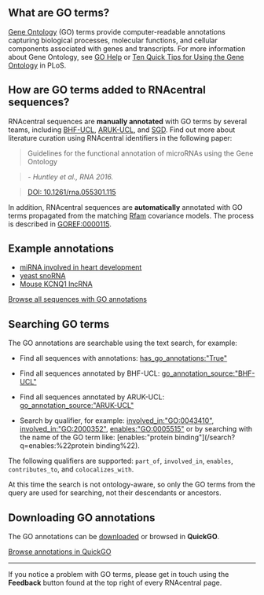 
## What are GO terms?

[Gene Ontology](http://www.geneontology.org/) (GO) terms provide computer-readable
annotations capturing biological processes, molecular functions,
and cellular components associated with genes and transcripts.
For more information about Gene Ontology, see [GO Help](http://www.geneontology.org/page/introduction-go-resource) or
[Ten Quick Tips for Using the Gene Ontology](http://journals.plos.org/ploscompbiol/article?id=10.1371/journal.pcbi.1003343) in PLoS.

## How are GO terms added to RNAcentral sequences?

RNAcentral sequences are **manually annotated** with GO terms by several teams, including
[BHF-UCL](https://www.ucl.ac.uk/cardiovascular/research/pre-clinical-and-fundamental-science/functional-gene-annotation/cardiovascular-gene),
[ARUK-UCL](https://www.ucl.ac.uk/cardiovascular/research/pre-clinical-and-fundamental-science/functional-gene-annotation/neurological-gene-2),
and [SGD](https://www.yeastgenome.org/). Find out more about literature curation using RNAcentral identifiers in the following paper:

> Guidelines for the functional annotation of microRNAs using the Gene Ontology

> *- Huntley et al., RNA 2016.*

> [DOI: 10.1261/rna.055301.115](https://doi.org/10.1261/rna.055301.115)

In addition, RNAcentral sequences are **automatically** annotated with GO terms propagated from the matching [Rfam](http://rfam.org)
covariance models. The process is described in [GOREF:0000115](https://github.com/geneontology/go-site/blob/master/metadata/gorefs/goref-0000115.md).

## Example annotations

* [miRNA involved in heart development](/rna/URS0000759B6D/9606)
* [yeast snoRNA](/rna/URS000013DDAE/559292)
* [Mouse KCNQ1 lncRNA](/rna/URS000077512D/10090)

<a class="btn btn-primary" href='/search?q=has_go_annotations:"True"'>Browse all sequences with GO annotations</a>

## Searching GO terms

The GO annotations are searchable using the text search, for example:

- Find all sequences with annotations: [has_go_annotations:"True"](/search?q=has_go_annotations:%22True%22)

- Find all sequences annotated by BHF-UCL: [go_annotation_source:"BHF-UCL"](/search?q=go_annotation_source:%22BHF-UCL%22)

- Find all sequences annotated by ARUK-UCL: [go_annotation_source:"ARUK-UCL"](/search?q=go_annotation_source:"ARUK-UCL")

- Search by qualifier, for example: [involved_in:"GO:0043410"](/search?q=involved_in:%22GO:0043410%22), [involved_in:"GO:2000352"](/search?q=involved_in:%22GO:2000352%22), [enables:"GO:0005515"](/search?q=enables:%22GO:0005515%22) or by searching with the name of the GO term like: [enables:"protein binding"](/search?q=enables:%22protein binding%22).

The following qualifiers are supported: `part_of`, `involved_in`, `enables`, `contributes_to`, and `colocalizes_with`.

At this time the search is not ontology-aware, so only the GO terms from the query are used for searching, not their descendants or ancestors.

## Downloading GO annotations

The GO annotations can be [downloaded](https://www.ebi.ac.uk/GOA/downloads) or browsed in **QuickGO**.

<a class="btn btn-default no-icon" href='https://www.ebi.ac.uk/QuickGO/annotations?assignedBy=RNAcentral'>Browse annotations in QuickGO</a>

--------

If you notice a problem with GO terms, please get in touch using the **Feedback** button
found at the top right of every RNAcentral page.

